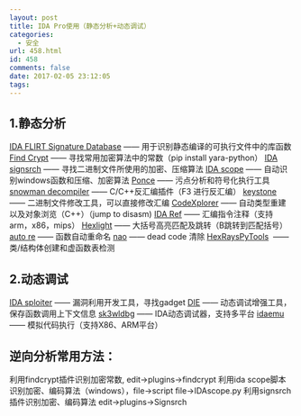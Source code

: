 ```yaml
---
layout: post
title: IDA Pro使用（静态分析+动态调试）
categories:
  - 安全
url: 458.html
id: 458
comments: false
date: 2017-02-05 23:12:05
tags:
---
```


1.静态分析
------

[IDA FLIRT Signature Database](https://github.com/push0ebp/sig-database) —— 用于识别静态编译的可执行文件中的库函数 [Find Crypt](https://github.com/polymorf/findcrypt-yara) —— 寻找常用加密算法中的常数（pip install yara-python） [IDA signsrch](https://sourceforge.net/projects/idasignsrch) —— 寻找二进制文件所使用的加密、压缩算法 [IDA scope](https://bitbucket.org/daniel_plohmann/simplifire.idascope/) —— 自动识别windows函数和压缩、加密算法 [Ponce](https://github.com/illera88/Ponce) —— 污点分析和符号化执行工具 [snowman decompiler](http://derevenets.com/) —— C/C++反汇编插件（F3 进行反汇编） [keystone](https://github.com/keystone-engine/keypatch) —— 二进制文件修改工具，可以直接修改汇编 [CodeXplorer](https://github.com/REhints/HexRaysCodeXplorer) —— 自动类型重建以及对象浏览（C++）（jump to disasm) [IDA Ref](https://github.com/nologic/idaref) —— 汇编指令注释（支持arm，x86，mips） [Hexlight](https://www.hex-rays.com/contests/2016/hexlight/hexrays_hlight.py) —— 大括号高亮匹配及跳转（B跳转到匹配括号） [auto re](https://github.com/a1ext/auto_re) —— 函数自动重命名 [nao](https://github.com/tkmru/nao) —— dead code 清除 [HexRaysPyTools](https://github.com/igogo-x86/HexRaysPyTools)  —— 类/结构体创建和虚函数表检测

2.动态调试
------

[IDA sploiter](http://thesprawl.org/projects/ida-sploiter/) —— 漏洞利用开发工具，寻找gadget [DIE](https://github.com/ynvb/DIE) —— 动态调试增强工具，保存函数调用上下文信息 [sk3wldbg](https://github.com/cseagle/sk3wldbg) —— IDA动态调试器，支持多平台 [idaemu](https://github.com/36hours/idaemu) —— 模拟代码执行（支持X86、ARM平台）

逆向分析常用方法：
---------

利用findcrypt插件识别加密常数, edit->plugins->findcrypt 利用ida scope脚本识别加密、编码算法（windows），file->script file->IDAscope.py 利用signsrch插件识别加密、编码算法 edit->plugins->Signsrch